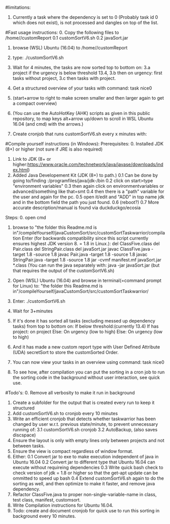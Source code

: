 #limitations:
1. Currently a task where the dependency is set to 0 (Probably task id 0 which does not exist), is not processed and dangles on top of the list. 


#Fast usage instructions:
0. Copy the following files to /home/<username>/customReport
	0.1 customSortV6.sh
	0.2 javaSort.jar
1. browse (WSL) Ubuntu (16.04) to /home/<username>/customReport
2. type:
./customSortV6.sh
3. Wait for 4 minutes, the tasks are now sorted top to bottom on: 
	3.a project if the urgency is below threshold 13.4, 
	3.b then on urgency: first tasks without project, 
	3.c then tasks with project.
4. Get a structured overview of your tasks with command: 
task nice0

5. (start+arrow to right to make screen smaller and then larger again to get a compact overview)
6. (You can use the AutoHotKey (AHK) scripts as given in this public repository, to map keys alt+arrow up/down to scroll in WSL Ubuntu 16.04 (and cmd) with the arrows.) 
7. Create cronjob that runs customSortV6.sh every x minutes with:

#Compile yourself instructions (in Windows):
Prerequisites:
0. Installed JDK (8+) or higher (not sure if JRE is also required)
1. Link to JDK (8+ or higher:https://www.oracle.com/technetwork/java/javase/downloads/index.html)
0. Added Java Developement Kit (JDK (8+) to path.)
	0.1 Can be done by going to/finding <yourharddrive>:/programfiles/java/jdk-<versionnr>/bin
	0.2 click on start>type "environment variables" 
	0.3 then again click on environmentvariables or advanced/something like that=smt
	0.4 then there is a "path" variable for the user and again for the pc. 
	0.5 open it/edit and "ADD" in top name jdk and in the bottom field the path you just found.
	0.6 (reboot?)
	0.7 More accurate description/manual is found via duckduckgo/ecosia 

Steps:
0. open cmd
1. browse to "the folder this Readme.md is in"/compileYourself/javaCustomSort/src/customSortTaskwarrior/compilation
Enter (for backwards compatibility since this script currently ensures highest JDK version 8. = 1.8 in Linux.):
del ClassFive.class
del Pair.class
del StringPair.class
del javaSort.jar
javac ClassFive.java -target 1.8 -source 1.8
javac Pair.java -target 1.8 -source 1.8
javac StringPair.java -target 1.8 -source 1.8
jar -cvmf manifest.mf javaSort.jar *.class
(You can run the java separately with: java -jar javaSort.jar (but that requires the output of the customSortV6.sh)

2. Open (WSL) Ubuntu (16.04) and browse in terminal(=command prompt for Linux) to: "the folder this Readme.md is in"/compileYourself/javaCustomSort/src/customSortTaskwarrior/
3. Enter: 
./customSortV6.sh
4. Wait for 3+minutes
5. If it's done it has sorted all tasks (excluding messed up dependency tasks) from top to bottom on: 
	 	If below threshold:(currently 13.4) 
			If has project: 
				on project
			Else:
				On urgency (low to high)
		Else:
			On urgency (low to high)
6. And it has made a new custom report type with User Defined Attribute (UDA) secretSort to store the customSorted Order.
7. You can now view your tasks in an overview using command: task nice0
8. To see how, after compilation you can put the sorting in a cron job to run the sorting code in the background without user interaction, see quick use.


#Todo's:
0. Remove all verbosity to make it run in background
1. Create a subfolder for the output that is created every run to keep it structured
2. Add customSortV6.sh to cronjob every 10 minutes
3. Write an efficient cronjob that detects whether taskwarrior has been changed by user w.r.t. previous state/minute, to prevent unnecessary running of:
	3.1 customSortV6.sh cronjob
	3.2 AutoBackup, (also saves discspace)
4. Ensure the layout is only with empty lines only between projects and not between tasks.
5. Ensure the view is compact regardless of window format.
6. Either:
	0.1 Convert jar to exe to make execution independent of java in Ubuntu 16.04
	0.2 Convert jar to different type that Ubuntu 16.04 can execute without requireing dependencies
	0.3 Write quick bash check to check version of jdk = 1.8 or higher so that the get-apt update can be ommitted to speed up bash
	0.4 Extend customSortV6.sh again to do the sorting as well, and then optimize to make it faster, and remove java dependency.
7. Refactor ClassFive.java to proper non-single-variable-name in class, test class, manifest, customsort.
8. Write Compilation instructions for Ubuntu 16.04.
9. Todo: create and document cronjob for quick use to run this sorting in background every 10 minutes.